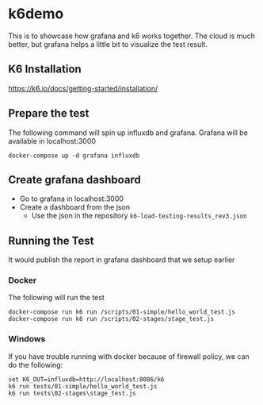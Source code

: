 # k6demo

This is to showcase how grafana and k6 works together. The cloud is much better, but grafana helps a little bit to visualize the test result.

## K6 Installation
https://k6.io/docs/getting-started/installation/

## Prepare the test
The following command will spin up influxdb and grafana. Grafana will be available in localhost:3000
```
docker-compose up -d grafana influxdb
```
## Create grafana dashboard
* Go to grafana in localhost:3000
* Create a dashboard from the json
  * Use the json in the repository `k6-load-testing-results_rev3.json` 

## Running the Test

It would publish the report in grafana dashboard that we setup earlier

### Docker
The following will run the test
```
docker-compose run k6 run /scripts/01-simple/hello_world_test.js
docker-compose run k6 run /scripts/02-stages/stage_test.js
```

### Windows
If you have trouble running with docker because of firewall policy, we can do the following:
```
set K6_OUT=influxdb=http://localhost:8086/k6
k6 run tests/01-simple/hello_world_test.js
k6 run tests\02-stages\stage_test.js
```
